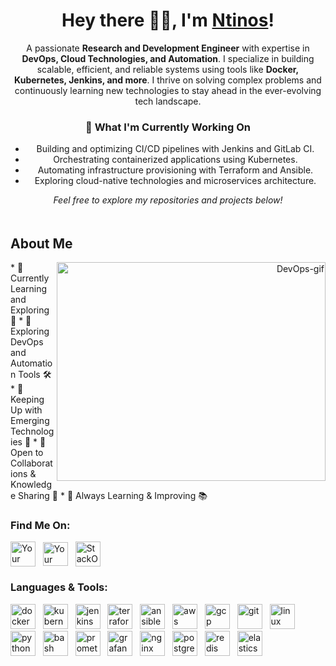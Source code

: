 <div align="center">
  
# Hey there 👋🏻, I'm [Ntinos](https://github.com/konfragkos)!

A passionate **Research and Development Engineer** with expertise in **DevOps, Cloud Technologies, and Automation**. I specialize in building scalable, efficient, and reliable systems using tools like **Docker, Kubernetes, Jenkins, and more**. I thrive on solving complex problems and continuously learning new technologies to stay ahead in the ever-evolving tech landscape.

### 🚀 What I'm Currently Working On
- Building and optimizing CI/CD pipelines with Jenkins and GitLab CI.
- Orchestrating containerized applications using Kubernetes.
- Automating infrastructure provisioning with Terraform and Ansible.
- Exploring cloud-native technologies and microservices architecture.

<div align="center">

<p align="center">
  <em>Feel free to explore my repositories and projects below!</em>
</p>

<br style="line-height: 5px;" />

<div align="left">

## About Me
</div>

<div align="right">
  <img src="https://www.docker.com/blog/build-multimodal-genai-apps-with-octoai-and-docker/" alt="DevOps-gif" style="width: 100%; max-width: 430px; height: 350px;" align="right">
</div>

<div align="left">
  * 🔹 Currently Learning and Exploring 🌱  
  * 🔹 Exploring DevOps and Automation Tools 🛠️
  * 🔹 Keeping Up with Emerging Technologies 🚀
  * 🔹 Open to Collaborations & Knowledge Sharing 🤝
  * 🔹 Always Learning & Improving 📚
</div>


<h3 align="left">Find Me On:</h3>
<p align="left">
  <a href="mailto:fragkosconstantinos@gmail.com" target="blank"> <img align="center" src="https://upload.wikimedia.org/wikipedia/commons/7/7e/Gmail_icon_%282020%29.svg" alt="Your Name" height="40" width="40"></a> &nbsp;
  <a href="https://linkedin.com/in/konstantinosfragkos01/" target="blank"> <img align="center" src="https://upload.wikimedia.org/wikipedia/commons/8/81/LinkedIn_icon.svg" alt="Your Name" height="38" width="40"></a> &nbsp;
  <a href="https://stackoverflow.com/users/18540967/konstantinos" target="blank"> <img align="center" src="https://upload.wikimedia.org/wikipedia/commons/thumb/e/ef/Stack_Overflow_icon.svg/2048px-Stack_Overflow_icon.svg.png" alt="StackOverflow" height="40" width="40"></a> 
</p>


<h3 align="left">Languages & Tools:</h3>
<p align="left">
  <span style="display: inline-block;"><a href="https://www.docker.com/" target="_blank" rel="noreferrer"><img src="https://www.vectorlogo.zone/logos/docker/docker-icon.svg" alt="docker" width="40" height="40"/></a></span> &nbsp;
  <span style="display: inline-block;"><a href="https://kubernetes.io/" target="_blank" rel="noreferrer"><img src="https://www.vectorlogo.zone/logos/kubernetes/kubernetes-icon.svg" alt="kubernetes" width="40" height="40"/></a></span> &nbsp;
  <span style="display: inline-block;"><a href="https://www.jenkins.io/" target="_blank" rel="noreferrer"><img src="https://www.vectorlogo.zone/logos/jenkins/jenkins-icon.svg" alt="jenkins" width="40" height="40"/></a></span> &nbsp;
  <span style="display: inline-block;"><a href="https://www.terraform.io/" target="_blank" rel="noreferrer"><img src="https://www.vectorlogo.zone/logos/terraformio/terraformio-icon.svg" alt="terraform" width="40" height="40"/></a></span> &nbsp;
  <span style="display: inline-block;"><a href="https://www.ansible.com/" target="_blank" rel="noreferrer"><img src="https://www.vectorlogo.zone/logos/ansible/ansible-icon.svg" alt="ansible" width="40" height="40"/></a></span> &nbsp;
  <span style="display: inline-block;"><a href="https://aws.amazon.com/" target="_blank" rel="noreferrer"><img src="https://www.vectorlogo.zone/logos/amazon_aws/amazon_aws-icon.svg" alt="aws" width="40" height="40"/></a></span> &nbsp;
  <span style="display: inline-block;"><a href="https://cloud.google.com/" target="_blank" rel="noreferrer"><img src="https://www.vectorlogo.zone/logos/google_cloud/google_cloud-icon.svg" alt="gcp" width="40" height="40"/></a></span> &nbsp;
  <span style="display: inline-block;"><a href="https://git-scm.com/" target="_blank" rel="noreferrer"><img src="https://www.vectorlogo.zone/logos/git-scm/git-scm-icon.svg" alt="git" width="40" height="40"/></a></span> &nbsp;
  <span style="display: inline-block;"><a href="https://www.linux.org/" target="_blank" rel="noreferrer"><img src="https://www.vectorlogo.zone/logos/linux/linux-icon.svg" alt="linux" width="40" height="40"/></a></span> &nbsp;
  <span style="display: inline-block;"><a href="https://www.python.org/" target="_blank" rel="noreferrer"><img src="https://www.vectorlogo.zone/logos/python/python-icon.svg" alt="python" width="40" height="40"/></a></span> &nbsp;
  <span style="display: inline-block;"><a href="https://www.gnu.org/software/bash/" target="_blank" rel="noreferrer"><img src="https://www.vectorlogo.zone/logos/gnu_bash/gnu_bash-icon.svg" alt="bash" width="40" height="40"/></a></span> &nbsp;
  <span style="display: inline-block;"><a href="https://prometheus.io/" target="_blank" rel="noreferrer"><img src="https://www.vectorlogo.zone/logos/prometheusio/prometheusio-icon.svg" alt="prometheus" width="40" height="40"/></a></span> &nbsp;
  <span style="display: inline-block;"><a href="https://grafana.com/" target="_blank" rel="noreferrer"><img src="https://www.vectorlogo.zone/logos/grafana/grafana-icon.svg" alt="grafana" width="40" height="40"/></a></span> &nbsp;
  <span style="display: inline-block;"><a href="https://www.nginx.com/" target="_blank" rel="noreferrer"><img src="https://www.vectorlogo.zone/logos/nginx/nginx-icon.svg" alt="nginx" width="40" height="40"/></a></span> &nbsp;
  <span style="display: inline-block;"><a href="https://www.postgresql.org/" target="_blank" rel="noreferrer"><img src="https://www.vectorlogo.zone/logos/postgresql/postgresql-icon.svg" alt="postgresql" width="40" height="40"/></a></span> &nbsp;
  <span style="display: inline-block;"><a href="https://redis.io/" target="_blank" rel="noreferrer"><img src="https://www.vectorlogo.zone/logos/redis/redis-icon.svg" alt="redis" width="40" height="40"/></a></span> &nbsp;
  <span style="display: inline-block;"><a href="https://www.elastic.co/" target="_blank" rel="noreferrer"><img src="https://www.vectorlogo.zone/logos/elastic/elastic-icon.svg" alt="elasticsearch" width="40" height="40"/></a></span> &nbsp;
</p>


<div align="left">

